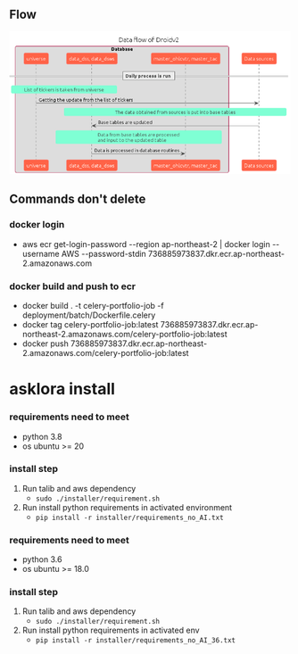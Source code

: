 ## Flow
![flow](docs/diagrams/all_flow/flow.png)

## Commands don't delete

### docker login

- aws ecr get-login-password --region ap-northeast-2 | docker login --username AWS --password-stdin 736885973837.dkr.ecr.ap-northeast-2.amazonaws.com

### docker build and push to ecr

- docker build . -t celery-portfolio-job -f deployment/batch/Dockerfile.celery
- docker tag celery-portfolio-job:latest 736885973837.dkr.ecr.ap-northeast-2.amazonaws.com/celery-portfolio-job:latest
- docker push 736885973837.dkr.ecr.ap-northeast-2.amazonaws.com/celery-portfolio-job:latest

# asklora install

### requirements need to meet

- python 3.8
- os ubuntu >= 20

### install step

1. Run talib and aws dependency
   - `sudo ./installer/requirement.sh`
2. Run install python requirements in activated environment
   - `pip install -r installer/requirements_no_AI.txt`

### requirements need to meet

- python 3.6
- os ubuntu >= 18.0

### install step

1. Run talib and aws dependency
   - `sudo ./installer/requirement.sh`
2. Run install python requirements in activated env
   - `pip install -r installer/requirements_no_AI_36.txt`
